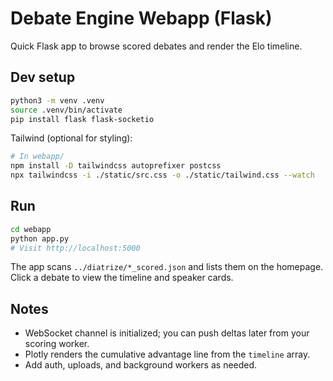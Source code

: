 # Debate Engine Webapp (Flask)

Quick Flask app to browse scored debates and render the Elo timeline.

## Dev setup

```bash
python3 -m venv .venv
source .venv/bin/activate
pip install flask flask-socketio
```

Tailwind (optional for styling):

```bash
# In webapp/
npm install -D tailwindcss autoprefixer postcss
npx tailwindcss -i ./static/src.css -o ./static/tailwind.css --watch
```

## Run

```bash
cd webapp
python app.py
# Visit http://localhost:5000
```

The app scans `../diatrize/*_scored.json` and lists them on the homepage.
Click a debate to view the timeline and speaker cards.

## Notes

- WebSocket channel is initialized; you can push deltas later from your scoring worker.
- Plotly renders the cumulative advantage line from the `timeline` array.
- Add auth, uploads, and background workers as needed.
